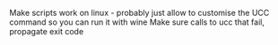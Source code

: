 Make scripts work on linux - probably just allow to customise the UCC command so you can run it with wine
Make sure calls to ucc that fail, propagate exit code